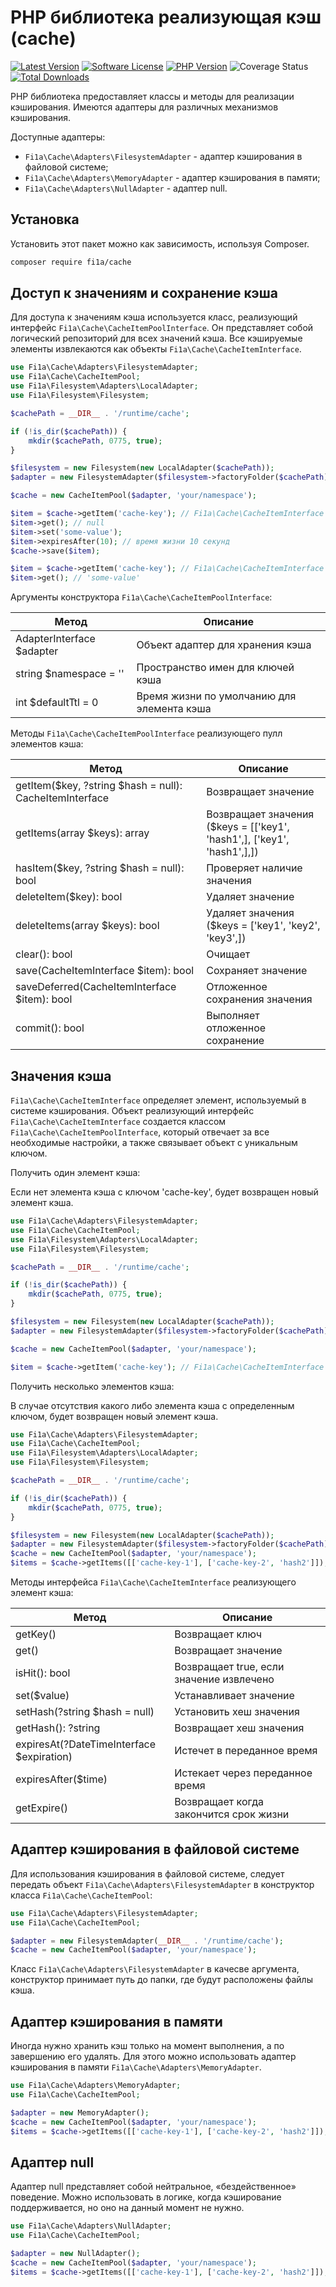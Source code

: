 # PHP библиотека реализующая кэш (cache)

[![Latest Version][badge-release]][packagist]
[![Software License][badge-license]][license]
[![PHP Version][badge-php]][php]
![Coverage Status][badge-coverage]
[![Total Downloads][badge-downloads]][downloads]

PHP библиотека предоставляет классы и методы для реализации кэширования.
Имеются адаптеры для различных механизмов кэширования.

Доступные адаптеры:

- `Fi1a\Cache\Adapters\FilesystemAdapter` - адаптер кэширования в файловой системе;
- `Fi1a\Cache\Adapters\MemoryAdapter` - адаптер кэширования в памяти;
- `Fi1a\Cache\Adapters\NullAdapter` - адаптер null.

## Установка

Установить этот пакет можно как зависимость, используя Composer.

``` bash
composer require fi1a/cache
```

## Доступ к значениям и сохранение кэша

Для доступа к значениям кэша используется класс, реализующий интерфейс `Fi1a\Cache\CacheItemPoolInterface`.
Он представляет собой логический репозиторий для всех значений кэша.
Все кэшируемые элементы извлекаются как объекты `Fi1a\Cache\CacheItemInterface`.

```php
use Fi1a\Cache\Adapters\FilesystemAdapter;
use Fi1a\Cache\CacheItemPool;
use Fi1a\Filesystem\Adapters\LocalAdapter;
use Fi1a\Filesystem\Filesystem;

$cachePath = __DIR__ . '/runtime/cache';

if (!is_dir($cachePath)) {
    mkdir($cachePath, 0775, true);
}

$filesystem = new Filesystem(new LocalAdapter($cachePath));
$adapter = new FilesystemAdapter($filesystem->factoryFolder($cachePath));

$cache = new CacheItemPool($adapter, 'your/namespace');

$item = $cache->getItem('cache-key'); // Fi1a\Cache\CacheItemInterface
$item->get(); // null
$item->set('some-value');
$item->expiresAfter(10); // время жизни 10 секунд
$cache->save($item);

$item = $cache->getItem('cache-key'); // Fi1a\Cache\CacheItemInterface
$item->get(); // 'some-value'
```

Аргументы конструктора `Fi1a\Cache\CacheItemPoolInterface`:

| Метод                     | Описание                                   |
|---------------------------|--------------------------------------------|
| AdapterInterface $adapter | Объект адаптер для хранения кэша           |
| string $namespace = ''    | Пространство имен для ключей кэша          |
| int $defaultTtl = 0       | Время жизни по умолчанию для элемента кэша |

Методы `Fi1a\Cache\CacheItemPoolInterface` реализующего пулл элементов кэша: 

| Метод                                                   | Описание                                                                |
|---------------------------------------------------------|-------------------------------------------------------------------------|
| getItem($key, ?string $hash = null): CacheItemInterface | Возвращает значение                                                     |
| getItems(array $keys): array                            | Возвращает значения ($keys = [['key1', 'hash1',], ['key1', 'hash1',],]) |
| hasItem($key, ?string $hash = null): bool               | Проверяет наличие значения                                              |
| deleteItem($key): bool                                  | Удаляет значение                                                        |
| deleteItems(array $keys): bool                          | Удаляет значения ($keys = ['key1', 'key2', 'key3',])                    |
| clear(): bool                                           | Очищает                                                                 |
| save(CacheItemInterface $item): bool                    | Сохраняет значение                                                      |
| saveDeferred(CacheItemInterface $item): bool            | Отложенное сохранения значения                                          |
| commit(): bool                                          | Выполняет отложенное сохранение                                         |

## Значения кэша

`Fi1a\Cache\CacheItemInterface` определяет элемент, используемый в системе кэширования.
Объект реализующий интерфейс `Fi1a\Cache\CacheItemInterface` создается классом `Fi1a\Cache\CacheItemPoolInterface`,
который отвечает за все необходимые настройки, а также связывает объект с уникальным ключом.

Получить один элемент кэша:

Если нет элемента кэша с ключом 'cache-key', будет возвращен новый элемент кэша.

```php
use Fi1a\Cache\Adapters\FilesystemAdapter;
use Fi1a\Cache\CacheItemPool;
use Fi1a\Filesystem\Adapters\LocalAdapter;
use Fi1a\Filesystem\Filesystem;

$cachePath = __DIR__ . '/runtime/cache';

if (!is_dir($cachePath)) {
    mkdir($cachePath, 0775, true);
}

$filesystem = new Filesystem(new LocalAdapter($cachePath));
$adapter = new FilesystemAdapter($filesystem->factoryFolder($cachePath));

$cache = new CacheItemPool($adapter, 'your/namespace');

$item = $cache->getItem('cache-key'); // Fi1a\Cache\CacheItemInterface
```

Получить несколько элементов кэша:

В случае отсутствия какого либо элемента кэша с определенным ключом, будет возвращен новый элемент кэша.

```php
use Fi1a\Cache\Adapters\FilesystemAdapter;
use Fi1a\Cache\CacheItemPool;
use Fi1a\Filesystem\Adapters\LocalAdapter;
use Fi1a\Filesystem\Filesystem;

$cachePath = __DIR__ . '/runtime/cache';

if (!is_dir($cachePath)) {
    mkdir($cachePath, 0775, true);
}

$filesystem = new Filesystem(new LocalAdapter($cachePath));
$adapter = new FilesystemAdapter($filesystem->factoryFolder($cachePath));
$cache = new CacheItemPool($adapter, 'your/namespace');
$items = $cache->getItems([['cache-key-1'], ['cache-key-2', 'hash2']]); // Fi1a\Cache\CacheItemInterface[]
```

Методы интерфейса `Fi1a\Cache\CacheItemInterface` реализующего элемент кэша:

| Метод                                     | Описание                                 |
|-------------------------------------------|------------------------------------------|
| getKey()                                  | Возвращает ключ                          |
| get()                                     | Возвращает значение                      |
| isHit(): bool                             | Возвращает true, если значение извлечено |
| set($value)                               | Устанавливает значение                   |
| setHash(?string $hash = null)             | Установить хеш значения                  |
| getHash(): ?string                        | Возвращает хеш значения                  |
| expiresAt(?DateTimeInterface $expiration) | Истечет в переданное время               |
| expiresAfter($time)                       | Истекает через переданное время          |
| getExpire()                               | Возвращает когда закончится срок жизни   |

## Адаптер кэширования в файловой системе

Для использования кэширования в файловой системе, следует передать объект `Fi1a\Cache\Adapters\FilesystemAdapter`
в конструктор класса `Fi1a\Cache\CacheItemPool`:

```php
use Fi1a\Cache\Adapters\FilesystemAdapter;
use Fi1a\Cache\CacheItemPool;

$adapter = new FilesystemAdapter(__DIR__ . '/runtime/cache');
$cache = new CacheItemPool($adapter, 'your/namespace');
```

Класс `Fi1a\Cache\Adapters\FilesystemAdapter` в качесве аргумента, конструктор принимает путь до папки, где будут
расположены файлы кэша.

## Адаптер кэширования в памяти

Иногда нужно хранить кэш только на момент выполнения, а по завершению его удалять. Для этого можно использовать
адаптер кэширования в памяти `Fi1a\Cache\Adapters\MemoryAdapter`.

```php
use Fi1a\Cache\Adapters\MemoryAdapter;
use Fi1a\Cache\CacheItemPool;

$adapter = new MemoryAdapter();
$cache = new CacheItemPool($adapter, 'your/namespace');
$items = $cache->getItems([['cache-key-1'], ['cache-key-2', 'hash2']]); // Fi1a\Cache\CacheItemInterface[]
```

## Адаптер null

Адаптер null представляет собой нейтральное, «бездейственное» поведение. Можно использовать в логике,
когда кэширование поддерживается, но оно на данный момент не нужно.

```php
use Fi1a\Cache\Adapters\NullAdapter;
use Fi1a\Cache\CacheItemPool;

$adapter = new NullAdapter();
$cache = new CacheItemPool($adapter, 'your/namespace');
$items = $cache->getItems([['cache-key-1'], ['cache-key-2', 'hash2']]); // Fi1a\Cache\CacheItemInterface[]
```

[badge-release]: https://img.shields.io/packagist/v/fi1a/cache?label=release
[badge-license]: https://img.shields.io/github/license/fi1a/cache?style=flat-square
[badge-php]: https://img.shields.io/packagist/php-v/fi1a/cache?style=flat-square
[badge-coverage]: https://img.shields.io/badge/coverage-100%25-green
[badge-downloads]: https://img.shields.io/packagist/dt/fi1a/cache.svg?style=flat-square&colorB=mediumvioletred

[packagist]: https://packagist.org/packages/fi1a/cache
[license]: https://github.com/fi1a/cache/blob/master/LICENSE
[php]: https://php.net
[downloads]: https://packagist.org/packages/fi1a/cache